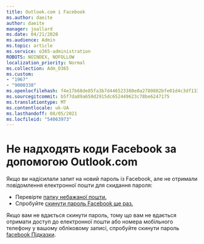 ```yaml
---
title: Outlook.com і Facebook
ms.author: daeite
author: daeite
manager: joallard
ms.date: 04/21/2020
ms.audience: Admin
ms.topic: article
ms.service: o365-administration
ROBOTS: NOINDEX, NOFOLLOW
localization_priority: Normal
ms.collection: Adm_O365
ms.custom:
- "1967"
- "9000338"
ms.openlocfilehash: f4e17b68de85fa3b7d446523380e0a2780802bfe01d4c3df133f4b7231a0d16c
ms.sourcegitcommit: b5f7da89a650d2915dc652449623c78be6247175
ms.translationtype: MT
ms.contentlocale: uk-UA
ms.lasthandoff: 08/05/2021
ms.locfileid: "54063973"
---
```

# <a name="not-receiving-facebook-codes-using-outlookcom"></a>Не надходять коди Facebook за допомогою Outlook.com

Якщо ви надісилали запит на новий пароль із Facebook, але не отримали повідомлення електронної пошти для скидання пароля:

- Перевірте [папку небажаної пошти.](https://outlook.live.com/mail/junkemail)
- Спробуйте [скинути пароль Facebook ще раз.](https://aka.ms/facebook-password-reset)

Якщо вам не вдається скинути пароль, тому що вам не вдається отримати доступ до електронної пошти або номера мобільного телефону у вашому обліковому записі, спробуйте скинути пароль [facebook Підказки](https://aka.ms/facebook-password-help).